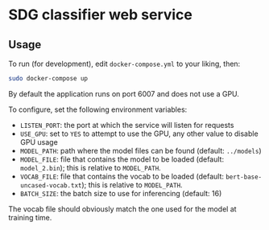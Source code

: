 # SDG classifier web service

## Usage

To run (for development), edit `docker-compose.yml` to your liking, then:

````bash
sudo docker-compose up
````

By default the application runs on port 6007 and does not use a GPU.

To configure, set the following environment variables:

* `LISTEN_PORT`: the port at which the service will listen for requests
* `USE_GPU`: set to `YES` to attempt to use the GPU, any other value to disable GPU usage
* `MODEL_PATH`: path where the model files can be found (default: `../models`)
* `MODEL_FILE`: file that contains the model to be loaded (default: `model_2.bin`); this is relative to `MODEL_PATH`.
* `VOCAB_FILE`: file that contains the vocab to be loaded (default: `bert-base-uncased-vocab.txt`); this is relative to `MODEL_PATH`.
* `BATCH_SIZE`: the batch size to use for inferencing (default: 16)

The vocab file should obviously match the one used for the model at training time.
